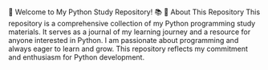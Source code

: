 🐍 Welcome to My Python Study Repository! 📚
🚀 About This Repository
This repository is a comprehensive collection of my Python programming study materials. It serves as a journal of my learning journey and a resource for anyone interested in Python. I am passionate about programming and always eager to learn and grow. This repository reflects my commitment and enthusiasm for Python development.

